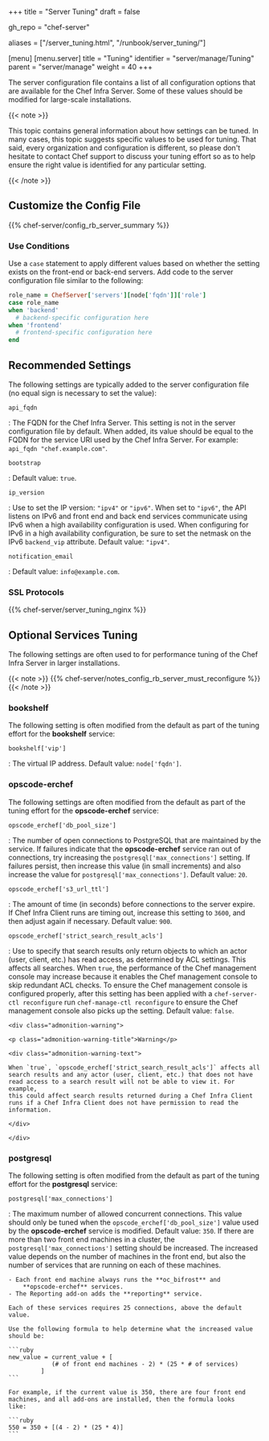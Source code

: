 +++
title = "Server Tuning"
draft = false

gh_repo = "chef-server"

aliases = ["/server_tuning.html", "/runbook/server_tuning/"]

[menu]
  [menu.server]
    title = "Tuning"
    identifier = "server/manage/Tuning"
    parent = "server/manage"
    weight = 40
+++

The server configuration file contains a list of all configuration
options that are available for the Chef Infra Server. Some of these
values should be modified for large-scale installations.

{{< note >}}

This topic contains general information about how settings can be tuned.
In many cases, this topic suggests specific values to be used for
tuning. That said, every organization and configuration is different, so
please don't hesitate to contact Chef support to discuss your tuning
effort so as to help ensure the right value is identified for any
particular setting.

{{< /note >}}

## Customize the Config File

{{% chef-server/config_rb_server_summary %}}

### Use Conditions

Use a `case` statement to apply different values based on whether the
setting exists on the front-end or back-end servers. Add code to the
server configuration file similar to the following:

```ruby
role_name = ChefServer['servers'][node['fqdn']]['role']
case role_name
when 'backend'
  # backend-specific configuration here
when 'frontend'
  # frontend-specific configuration here
end
```

## Recommended Settings

The following settings are typically added to the server configuration
file (no equal sign is necessary to set the value):

`api_fqdn`

:   The FQDN for the Chef Infra Server. This setting is not in the
    server configuration file by default. When added, its value should
    be equal to the FQDN for the service URI used by the Chef Infra
    Server. For example: `api_fqdn "chef.example.com"`.

`bootstrap`

:   Default value: `true`.

`ip_version`

:   Use to set the IP version: `"ipv4"` or `"ipv6"`. When set to
    `"ipv6"`, the API listens on IPv6 and front end and back end
    services communicate using IPv6 when a high availability configuration
    is used. When configuring for IPv6 in a high availability
    configuration, be sure to set the netmask on the IPv6 `backend_vip`
    attribute. Default value: `"ipv4"`.

`notification_email`

:   Default value: `info@example.com`.

### SSL Protocols

{{% chef-server/server_tuning_nginx %}}

## Optional Services Tuning

The following settings are often used to for performance tuning of the
Chef Infra Server in larger installations.

{{< note >}}
{{% chef-server/notes_config_rb_server_must_reconfigure %}}
{{< /note >}}

### bookshelf

The following setting is often modified from the default as part of the
tuning effort for the **bookshelf** service:

`bookshelf['vip']`

:   The virtual IP address. Default value: `node['fqdn']`.

### opscode-erchef

The following settings are often modified from the default as part of
the tuning effort for the **opscode-erchef** service:

`opscode_erchef['db_pool_size']`

:   The number of open connections to PostgreSQL that are maintained by
    the service. If failures indicate that the **opscode-erchef**
    service ran out of connections, try increasing the
    `postgresql['max_connections']` setting. If failures persist, then
    increase this value (in small increments) and also increase the
    value for `postgresql['max_connections']`. Default value: `20`.

`opscode_erchef['s3_url_ttl']`

:   The amount of time (in seconds) before connections to the server
    expire. If Chef Infra Client runs are timing out, increase this
    setting to `3600`, and then adjust again if necessary. Default
    value: `900`.

`opscode_erchef['strict_search_result_acls']`

:   Use to specify that search results only return objects to which an actor
    (user, client, etc.) has read access, as determined by ACL settings.
    This affects all searches. When `true`, the performance of the Chef
    management console may increase because it enables the Chef management
    console to skip redundant ACL checks. To ensure the Chef management
    console is configured properly, after this setting has been applied with
    a `chef-server-ctl reconfigure` run `chef-manage-ctl reconfigure` to
    ensure the Chef management console also picks up the setting. Default
    value: `false`.

    <div class="admonition-warning">

    <p class="admonition-warning-title">Warning</p>

    <div class="admonition-warning-text">

    When `true`, `opscode_erchef['strict_search_result_acls']` affects all
    search results and any actor (user, client, etc.) that does not have
    read access to a search result will not be able to view it. For example,
    this could affect search results returned during a Chef Infra Client
    runs if a Chef Infra Client does not have permission to read the
    information.

    </div>

    </div>

### postgresql

The following setting is often modified from the default as part of the tuning effort for the **postgresql** service:

`postgresql['max_connections']`

:   The maximum number of allowed concurrent connections. This value should only be tuned when the `opscode_erchef['db_pool_size']` value used by the **opscode-erchef** service is modified. Default value: `350`.
    If there are more than two front end machines in a cluster, the
    `postgresql['max_connections']` setting should be increased. The
    increased value depends on the number of machines in the front end,
    but also the number of services that are running on each of these
    machines.

    - Each front end machine always runs the **oc_bifrost** and
        **opscode-erchef** services.
    - The Reporting add-on adds the **reporting** service.

    Each of these services requires 25 connections, above the default
    value.

    Use the following formula to help determine what the increased value
    should be:

    ```ruby
    new_value = current_value + [
                (# of front end machines - 2) * (25 * # of services)
             ]
    ```

    For example, if the current value is 350, there are four front end
    machines, and all add-ons are installed, then the formula looks
    like:

    ```ruby
    550 = 350 + [(4 - 2) * (25 * 4)]
    ```
